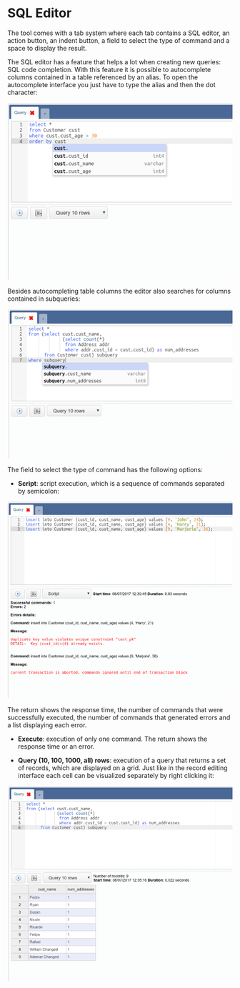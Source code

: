 # SQL Editor

The tool comes with a tab system where each tab contains a SQL editor, an action
button, an indent button, a field to select the type of command and a space to
display the result.

The SQL editor has a feature that helps a lot when creating new queries: SQL
code completion. With this feature it is possible to autocomplete columns
contained in a table referenced by an alias. To open the autocomplete interface
you just have to type the alias and then the dot character:

![](../img/08_sql_editor_01.png)

Besides autocompleting table columns the editor also searches for columns
contained in subqueries:

![](../img/08_sql_editor_02.png)

The field to select the type of command has the following options:

- **Script**: script execution, which is a sequence of commands separated by
semicolon:

![](../img/08_sql_editor_03.png)

The return shows the response time, the number of commands that were
successfully executed, the number of commands that generated errors and a list
displaying each error.

- **Execute**: execution of only one command. The return shows the response time
or an error.

- **Query (10, 100, 1000, all) rows**: execution of a query that returns a set
of records, which are displayed on a grid. Just like in the record editing
interface each cell can be visualized separately by right clicking it:

![](../img/08_sql_editor_04.png)
